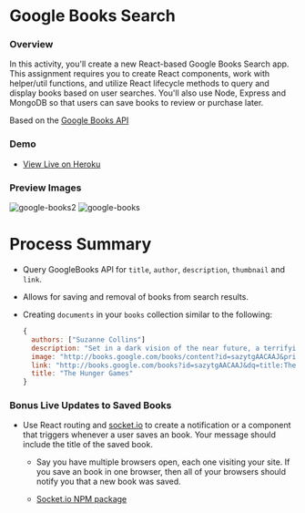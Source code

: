 # Google Books Search

### Overview

In this activity, you'll create a new React-based Google Books Search app. This assignment requires you to create React components, work with helper/util functions, and utilize React lifecycle methods to query and display books based on user searches. You'll also use Node, Express and MongoDB so that users can save books to review or purchase later.

Based on the [Google Books API](https://www.googleapis.com/books/v1/volumes?q=isbn:0747532699)

### Demo

* [View Live on Heroku](https://book-react-search.herokuapp.com/)


### Preview Images

![google-books2](https://user-images.githubusercontent.com/16119635/63712402-ac27dd80-c80b-11e9-96f6-853753aff855.png)
![google-books](https://user-images.githubusercontent.com/16119635/63712403-ac27dd80-c80b-11e9-83b4-da725ffb17ee.png)


# Process Summary

* Query GoogleBooks API for `title`, `author`, `description`, `thumbnail` and `link`.
  
* Allows for saving and removal of books from search results.

* Creating `documents` in your `books` collection similar to the following:

    ```js
    {
      authors: ["Suzanne Collins"]
      description: "Set in a dark vision of the near future, a terrifying reality TV show is taking place. Twelve boys and twelve girls are forced to appear in a live event called The Hunger Games. There is only one rule: kill or be killed. When sixteen-year-old Katniss Everdeen steps forward to take her younger sister's place in the games, she sees it as a death sentence. But Katniss has been close to death before. For her, survival is second nature."
      image: "http://books.google.com/books/content?id=sazytgAACAAJ&printsec=frontcover&img=1&zoom=1&source=gbs_api"
      link: "http://books.google.com/books?id=sazytgAACAAJ&dq=title:The+Hunger+Games&hl=&source=gbs_api"
      title: "The Hunger Games"
    }
    ```

### Bonus Live Updates to Saved Books

* Use React routing and [socket.io](http://socket.io) to create a notification or a component that triggers whenever a user saves an book. Your message should include the title of the saved book.

  * Say you have multiple browsers open, each one visiting your site. If you save an book in one browser, then all of your browsers should notify you that a new book was saved.

  * [Socket.io NPM package](https://www.npmjs.com/package/socket.io)
